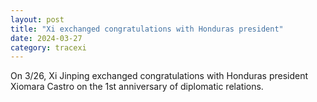 ```yaml
---
layout: post
title: "Xi exchanged congratulations with Honduras president"
date: 2024-03-27
category: tracexi
---
```


On 3/26, Xi Jinping exchanged congratulations with Honduras president Xiomara Castro on the 1st anniversary of diplomatic relations.